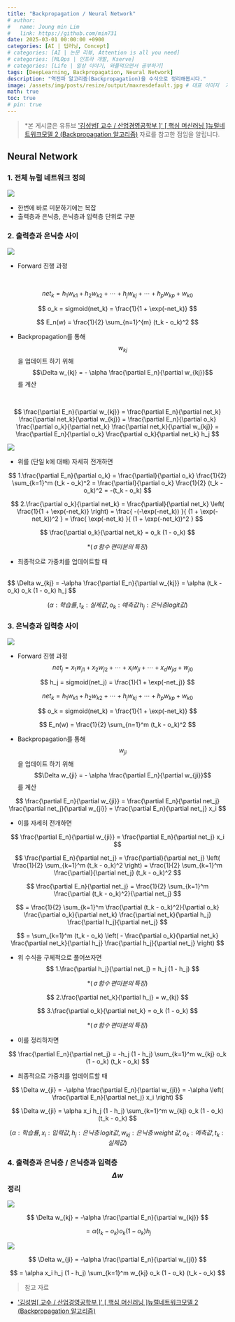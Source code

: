 ```yaml
---
title: "Backpropagation / Neural Network"
# author:
#   name: Joung min Lim
#   link: https://github.com/min731
date: 2025-03-01 00:00:00 +0900
categories: [AI | 딥러닝, Concept]
# categories: [AI | 논문 리뷰, Attention is all you need]
# categories: [MLOps | 인프라 개발, Kserve]
# categories: [Life | 일상 이야기, 와플먹으면서 공부하기]
tags: [DeepLearning, Backpropagation, Neural Network]
description: "역전파 알고리즘(Backpropagation)을 수식으로 정리해봅시다."
image: /assets/img/posts/resize/output/maxresdefault.jpg # 대표 이미지  가로 세로 비율 약 1.91:1 (예: 1200×628px)
math: true
toc: true
# pin: true
---
```


>  *본 게시글은 유튜브 ['김성범[ 교수 / 산업경영공학부 ]' [ 핵심 머신러닝 ]뉴럴네트워크모델 2 (Backpropagation 알고리즘)](https://www.youtube.com/watch?v=8300noBbCRU&t=728s) 자료를 참고한 점임을 알립니다.

## Neural Network


### 1. 전체 뉴럴 네트워크 정의
![](https://velog.velcdn.com/images/min0731/post/b86c24fe-23c4-4efc-8d83-3df720e75826/image.png)

- 한번에 바로 미분하기에는 복잡
- 출력층과 은닉층, 은닉층과 입력층 단위로 구분

### 2. 출력층과 은닉층 사이
![](https://velog.velcdn.com/images/min0731/post/a4a36cd8-cd68-421d-bb7e-300c644b81d9/image.png)

- Forward 진행 과정
<br>

$$
net_k = h_1 w_{k1} + h_2 w_{k2} + \cdots + h_j w_{kj} + \cdots + h_p w_{kp} + w_{k0} 
$$

$$
o_k = sigmoid(net_k) = \frac{1}{1 + \exp(-net_k)}
$$

$$
E_n(w) = \frac{1}{2} \sum_{n=1}^{m} (t_k - o_k)^2
$$

- Backpropagation를 통해 $$w_{kj}$$을 업데이트 하기 위해 $$\Delta w_{kj} = - \alpha \frac{\partial E_n}{\partial w_{kj}}$$를 계산
<br>

$$
\frac{\partial E_n}{\partial w_{kj}} = \frac{\partial E_n}{\partial net_k} \frac{\partial net_k}{\partial w_{kj}} = \frac{\partial E_n}{\partial o_k} \frac{\partial o_k}{\partial net_k} \frac{\partial net_k}{\partial w_{kj}} = \frac{\partial E_n}{\partial o_k} \frac{\partial o_k}{\partial net_k} h_j 
$$

![](https://velog.velcdn.com/images/min0731/post/0c19eb73-d3af-425e-b614-d24673c33194/image.png)

- 위를 (단일 k에 대해) 자세히 전개하면

$$
1.\frac{\partial E_n}{\partial o_k} = \frac{\partial}{\partial o_k} \frac{1}{2} \sum_{k=1}^m (t_k - o_k)^2 = \frac{\partial}{\partial o_k} \frac{1}{2} (t_k - o_k)^2 = -(t_k - o_k)
$$

$$
2.\frac{\partial o_k}{\partial net_k} = \frac{\partial}{\partial net_k} \left( \frac{1}{1 + \exp(-net_k)} \right) = \frac{ -(-\exp(-net_k)) }{ (1 + \exp(-net_k))^2 } = \frac{ \exp(-net_k) }{ (1 + \exp(-net_k))^2 }
$$

$$
\frac{\partial o_k}{\partial net_k} = o_k (1 - o_k)
$$

$$
*(\,\sigma\,함수\,편미분의\,특징)
$$

- 최종적으로 가중치를 업데이트할 때
<br>
$$
\Delta w_{kj} = -\alpha \frac{\partial E_n}{\partial w_{kj}} = \alpha (t_k - o_k) o_k (1 - o_k) h_j
$$

$$
(\alpha:학습률,\,t_{k} : 실제값,\,o_{k}:예측값\,h_{j}:은닉층logit값)
$$

### 3. 은닉층과 입력층 사이
![](https://velog.velcdn.com/images/min0731/post/03402921-6f89-4899-8875-7938149b4967/image.png)

- Forward 진행 과정
$$
net_j = x_1 w_{j1} + x_2 w_{j2} + \cdots + x_i w_{ji} + \cdots + x_d w_{jd} + w_{j0}
$$

$$
h_j = sigmoid(net_j) = \frac{1}{1 + \exp(-net_j)}
$$

$$
net_k = h_1 w_{k1} + h_2 w_{k2} + \cdots + h_j w_{kj} + \cdots + h_p w_{kp} + w_{k0}
$$

$$
o_k = sigmoid(net_k) = \frac{1}{1 + \exp(-net_k)}
$$

$$
E_n(w) = \frac{1}{2} \sum_{n=1}^m (t_k - o_k)^2
$$

- Backpropagation를 통해 $$w_{ji}$$을 업데이트 하기 위해 $$\Delta w_{ji} = - \alpha \frac{\partial E_n}{\partial w_{ji}}$$를 계산

$$
\frac{\partial E_n}{\partial w_{ji}} = \frac{\partial E_n}{\partial net_j} \frac{\partial net_j}{\partial w_{ji}} = \frac{\partial E_n}{\partial net_j} x_i
$$

- 이를 자세히 전개하면

$$
\frac{\partial E_n}{\partial w_{ji}} = \frac{\partial E_n}{\partial net_j} x_i
$$

$$
\frac{\partial E_n}{\partial net_j} = \frac{\partial}{\partial net_j} \left( \frac{1}{2} \sum_{k=1}^m (t_k - o_k)^2 \right) = \frac{1}{2} \sum_{k=1}^m \frac{\partial}{\partial net_j} (t_k - o_k)^2
$$

$$
\frac{\partial E_n}{\partial net_j} = \frac{1}{2} \sum_{k=1}^m \frac{\partial (t_k - o_k)^2}{\partial net_j}
$$

$$
= \frac{1}{2} \sum_{k=1}^m \frac{\partial (t_k - o_k)^2}{\partial o_k} \frac{\partial o_k}{\partial net_k} \frac{\partial net_k}{\partial h_j} \frac{\partial h_j}{\partial net_j}
$$

$$
= \sum_{k=1}^m (t_k - o_k) \left( - \frac{\partial o_k}{\partial net_k} \frac{\partial net_k}{\partial h_j} \frac{\partial h_j}{\partial net_j} \right)
$$

- 위 수식을 구체적으로 풀어쓰자면
$$
1.\frac{\partial h_j}{\partial net_j} = h_j (1 - h_j)
$$

$$
*(\,\sigma\,함수\,편미분의\,특징)
$$

$$
2.\frac{\partial net_k}{\partial h_j} = w_{kj}
$$

$$
3.\frac{\partial o_k}{\partial net_k} = o_k (1 - o_k)
$$

$$
*(\,\sigma\,함수\,편미분의\,특징)
$$

- 이를 정리하자면

$$
\frac{\partial E_n}{\partial net_j} = -h_j (1 - h_j) \sum_{k=1}^m w_{kj} o_k (1 - o_k) (t_k - o_k)
$$

- 최종적으로 가중치를 업데이트할 때

$$
\Delta w_{ji} = -\alpha \frac{\partial E_n}{\partial w_{ji}} = -\alpha \left( \frac{\partial E_n}{\partial net_j} x_i \right)
$$

$$
\Delta w_{ji} = \alpha x_i h_j (1 - h_j) \sum_{k=1}^m w_{kj} o_k (1 - o_k) (t_k - o_k)
$$

$$
(\alpha:학습률,\,x_{i}:입력값,\,h_{j}:은닉층\,logit값,w_{kj}:은닉층\, weight\,값,\,o_{k}:예측값,\,t_{k} : 실제값)
$$

### 4. 출력층과 은닉층 / 은닉층과 입력층 $$\Delta w$$ 정리
![](https://velog.velcdn.com/images/min0731/post/9555c6a8-4015-4324-a5a2-d1ebcdd2108e/image.png)

$$
\Delta w_{kj} = -\alpha \frac{\partial E_n}{\partial w_{kj}}
$$

$$
= \alpha (t_k - o_k) o_k (1 - o_k) h_j
$$

![](https://velog.velcdn.com/images/min0731/post/7eff305b-5e44-4354-b7b5-0b4da33d7da8/image.png)

$$
\Delta w_{ji} = -\alpha \frac{\partial E_n}{\partial w_{ji}}
$$

$$
= \alpha x_i h_j (1 - h_j) \sum_{k=1}^m w_{kj} o_k (1 - o_k) (t_k - o_k)
$$

> 참고 자료
  
- ['김성범[ 교수 / 산업경영공학부 ]' [ 핵심 머신러닝 ]뉴럴네트워크모델 2 (Backpropagation 알고리즘)](https://www.youtube.com/watch?v=8300noBbCRU&t=728s)